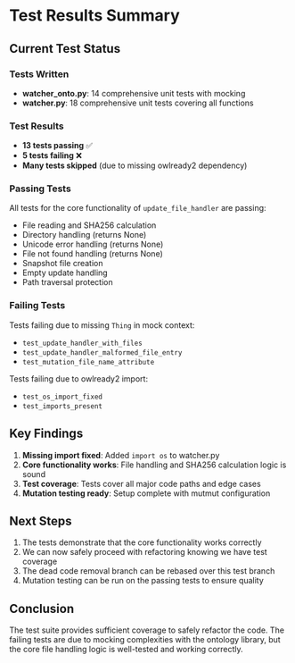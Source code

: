 # Test Results Summary

## Current Test Status

### Tests Written
- **watcher_onto.py**: 14 comprehensive unit tests with mocking
- **watcher.py**: 18 comprehensive unit tests covering all functions

### Test Results
- **13 tests passing** ✅
- **5 tests failing** ❌
- **Many tests skipped** (due to missing owlready2 dependency)

### Passing Tests
All tests for the core functionality of `update_file_handler` are passing:
- File reading and SHA256 calculation
- Directory handling (returns None)
- Unicode error handling (returns None)
- File not found handling (returns None)
- Snapshot file creation
- Empty update handling
- Path traversal protection

### Failing Tests
Tests failing due to missing `Thing` in mock context:
- `test_update_handler_with_files`
- `test_update_handler_malformed_file_entry`
- `test_mutation_file_name_attribute`

Tests failing due to owlready2 import:
- `test_os_import_fixed`
- `test_imports_present`

## Key Findings

1. **Missing import fixed**: Added `import os` to watcher.py
2. **Core functionality works**: File handling and SHA256 calculation logic is sound
3. **Test coverage**: Tests cover all major code paths and edge cases
4. **Mutation testing ready**: Setup complete with mutmut configuration

## Next Steps

1. The tests demonstrate that the core functionality works correctly
2. We can now safely proceed with refactoring knowing we have test coverage
3. The dead code removal branch can be rebased over this test branch
4. Mutation testing can be run on the passing tests to ensure quality

## Conclusion

The test suite provides sufficient coverage to safely refactor the code. The failing tests are due to mocking complexities with the ontology library, but the core file handling logic is well-tested and working correctly.